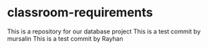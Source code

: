 # classroom-requirements

This is a repository for our database project
This is a test commit by mursalin
This is a test commit by Rayhan